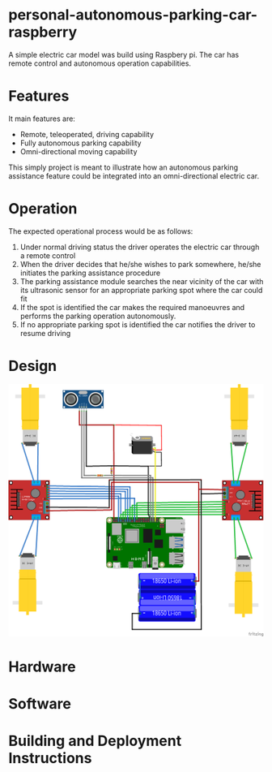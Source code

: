# personal-autonomous-parking-car-raspberry
A simple electric car model was build using Raspbery pi. The car has remote control and autonomous operation capabilities. 


# Features
It main features are:
- Remote, teleoperated, driving capability
- Fully autonomous parking capability
- Omni-directional moving capability

This simply project is meant to illustrate how an autonomous parking assistance feature could be integrated into an omni-directional electric car.

# Operation
The expected operational process would be as follows:

1) Under normal driving status the driver operates the electric car through a remote control
2) When the driver decides that he/she wishes to park somewhere, he/she initiates the parking assistance procedure
3) The parking assistance module searches the near vicinity of the car with its ultrasonic sensor for an appropriate parking spot where the car could fit
4) If the spot is identified the car makes the required manoeuvres and performs the parking operation autonomously.
5) If no appropriate parking spot is identified the car notifies the driver to resume driving

# Design
![Robot Schematic](https://github.com/kziovas/personal-autonomous-parking-car-raspberry/blob/main/assets/electronic_components_drawing.png)

# Hardware

# Software

# Building and Deployment Instructions
